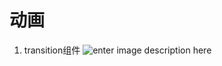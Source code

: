 # 动画
1. transition组件
![enter image description here](https://staging-cn.vuejs.org/assets/transition-classes.f0f7b3c9.png)